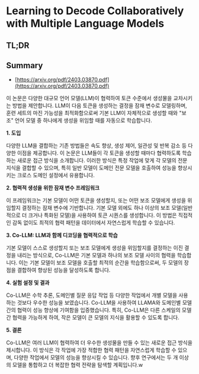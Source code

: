 # Learning to Decode Collaboratively with Multiple Language Models
## TL;DR
## Summary
- [https://arxiv.org/pdf/2403.03870.pdf](https://arxiv.org/pdf/2403.03870.pdf)

이 논문은 다양한 대규모 언어 모델(LLM)이 협력하여 토큰 수준에서 생성물을 교차시키는 방법을 제안합니다. LLM이 다음 토큰을 생성하는 결정을 잠재 변수로 모델링하며, 훈련 세트의 마진 가능성을 최적화함으로써 기본 LLM이 자체적으로 생성할 때와 "보조" 언어 모델 중 하나에게 생성을 위임할 때를 자동으로 학습합니다.

**1. 도입**

다양한 LLM을 결합하는 기존 방법들은 속도 향상, 생성 제어, 일관성 및 반복 감소 등 다양한 이점을 제공합니다. 이 논문은 LLM들이 각 토큰을 생성할 때마다 협력하도록 학습하는 새로운 접근 방식을 소개합니다. 이러한 방식은 특정 작업에 맞게 각 모델의 전문 지식을 결합할 수 있으며, 특히 일반 모델이 도메인 전문 모델을 호출하여 성능을 향상시키는 크로스 도메인 설정에서 유용합니다.

**2. 협력적 생성을 위한 잠재 변수 프레임워크**

이 프레임워크는 기본 모델이 어떤 토큰을 생성할지, 또는 어떤 보조 모델에게 생성을 위임할지 결정하는 잠재 변수에 기반합니다. 기본 모델 외에도 하나 이상의 보조 모델(일반적으로 더 크거나 특화된 모델)을 사용하여 토큰 시퀀스를 생성합니다. 이 방법은 직접적인 감독 없이도 최적의 협력 패턴을 데이터에서 자연스럽게 학습할 수 있습니다.

**3. Co-LLM: LLM과 함께 디코딩을 협력적으로 학습**

기본 모델이 스스로 생성할지 또는 보조 모델에게 생성을 위임할지를 결정하는 이진 결정을 내리는 방식으로, Co-LLM은 기본 모델과 하나의 보조 모델 사이의 협력을 학습합니다. 이는 기본 모델이 보조 모델을 호출할 최적의 순간을 학습함으로써, 두 모델의 장점을 결합하여 향상된 성능을 달성하도록 합니다.

**4. 실험 설정 및 결과**

Co-LLM은 수학 추론, 도메인별 질문 응답 작업 등 다양한 작업에서 개별 모델을 사용하는 것보다 우수한 성능을 보였습니다. Co-LLM을 사용하여 LLAMA와 도메인별 모델 간의 협력이 성능 향상에 기여함을 입증했습니다. 특히, Co-LLM은 다른 스케일의 모델 간 협력을 가능하게 하여, 작은 모델이 큰 모델의 지식을 활용할 수 있도록 합니다.

**5. 결론**

Co-LLM은 여러 LLM이 협력하여 더 우수한 생성물을 만들 수 있는 새로운 접근 방식을 제시합니다. 이 방식은 각 작업에 가장 적합한 협력 패턴을 자연스럽게 학습할 수 있으며, 다양한 작업에서 모델의 성능을 향상시킬 수 있습니다. 향후 연구에서는 두 개 이상의 모델을 통합하고 더 복잡한 협력 전략을 탐색할 계획입니다.w